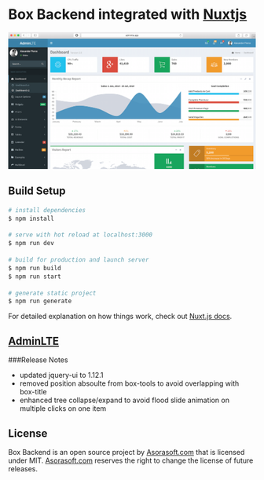 # Box Backend integrated with [Nuxtjs](https://nuxtjs.org)

![Screenshot](./assets/img/screenshot.png)

## Build Setup

```bash
# install dependencies
$ npm install

# serve with hot reload at localhost:3000
$ npm run dev

# build for production and launch server
$ npm run build
$ npm run start

# generate static project
$ npm run generate
```

For detailed explanation on how things work, check out [Nuxt.js docs](https://nuxtjs.org).

## [AdminLTE](https://github.com/ColorlibHQ/AdminLTE/releases/tag/v2.4.18)

###Release Notes

- updated jquery-ui to 1.12.1
- removed position absoulte from box-tools to avoid overlapping with box-title
- enhanced tree collapse/expand to avoid flood slide animation on multiple clicks on one item


## License

Box Backend is an open source project by [Asorasoft.com](http://asorasoft.com) that is licensed under MIT. [Asorasoft.com](http://asorasoft.com) reserves the right to change the license of future releases.
